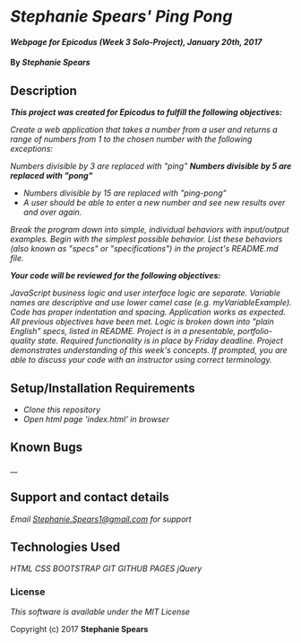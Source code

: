 # _Stephanie Spears' Ping Pong_

#### _Webpage for Epicodus (Week 3 Solo-Project), January 20th, 2017_

#### By _**Stephanie Spears**_

## Description

  _**This project was created for Epicodus to fulfill the following objectives:**_

_Create a web application that takes a number from a user and returns a range of numbers from 1 to the chosen number with the following exceptions:_

_*Numbers divisible by 3 are replaced with "ping"*_
_**Numbers divisible by 5 are replaced with "pong"**_
* _Numbers divisible by 15 are replaced with "ping-pong"_
* _A user should be able to enter a new number and see new results over and over again._

_Break the program down into simple, individual behaviors with input/output examples. Begin with the simplest possible behavior. List these behaviors (also known as "specs" or "specifications") in the project's README.md file._

_**Your code will be reviewed for the following objectives:**_

_JavaScript business logic and user interface logic are separate._
_Variable names are descriptive and use lower camel case (e.g. myVariableExample)._
_Code has proper indentation and spacing._
_Application works as expected._
_All previous objectives have been met._
_Logic is broken down into "plain English" specs, listed in README._
_Project is in a presentable, portfolio-quality state._
_Required functionality is in place by Friday deadline._
_Project demonstrates understanding of this week's concepts. If prompted, you are able to discuss your code with an instructor using correct terminology._


## Setup/Installation Requirements


* _Clone this repository_
* _Open html page 'index.html' in browser_


## Known Bugs
__

## Support and contact details

_Email Stephanie.Spears1@gmail.com for support_

## Technologies Used

_HTML_
_CSS_
_BOOTSTRAP_
_GIT_
_GITHUB PAGES_
_jQuery_

### License

*This software is available under the MIT License*

Copyright (c) 2017 **Stephanie Spears**
